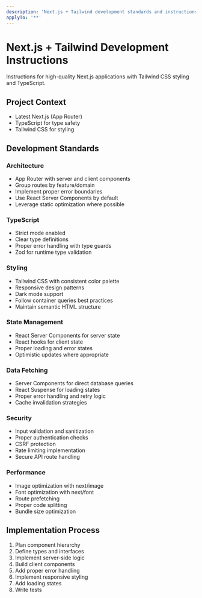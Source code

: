 ```yaml
---
description: 'Next.js + Tailwind development standards and instructions'
applyTo: '**'
---
```


# Next.js + Tailwind Development Instructions

Instructions for high-quality Next.js applications with Tailwind CSS styling and TypeScript.

## Project Context

- Latest Next.js (App Router)
- TypeScript for type safety
- Tailwind CSS for styling

## Development Standards

### Architecture

- App Router with server and client components
- Group routes by feature/domain
- Implement proper error boundaries
- Use React Server Components by default
- Leverage static optimization where possible

### TypeScript

- Strict mode enabled
- Clear type definitions
- Proper error handling with type guards
- Zod for runtime type validation

### Styling

- Tailwind CSS with consistent color palette
- Responsive design patterns
- Dark mode support
- Follow container queries best practices
- Maintain semantic HTML structure

### State Management

- React Server Components for server state
- React hooks for client state
- Proper loading and error states
- Optimistic updates where appropriate

### Data Fetching

- Server Components for direct database queries
- React Suspense for loading states
- Proper error handling and retry logic
- Cache invalidation strategies

### Security

- Input validation and sanitization
- Proper authentication checks
- CSRF protection
- Rate limiting implementation
- Secure API route handling

### Performance

- Image optimization with next/image
- Font optimization with next/font
- Route prefetching
- Proper code splitting
- Bundle size optimization

## Implementation Process

1. Plan component hierarchy
2. Define types and interfaces
3. Implement server-side logic
4. Build client components
5. Add proper error handling
6. Implement responsive styling
7. Add loading states
8. Write tests
